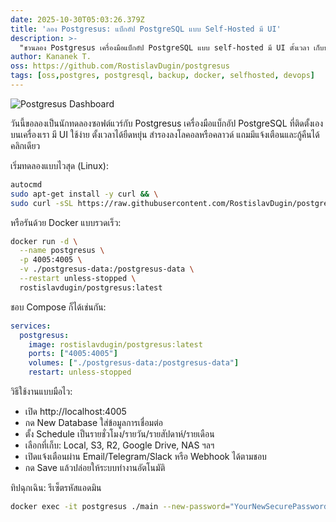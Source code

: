 ```yaml
---
date: 2025-10-30T05:03:26.379Z
title: 'ลอง Postgresus: แบ็กอัป PostgreSQL แบบ Self‑Hosted มี UI'
description: >-
  "ชวนลอง Postgresus เครื่องมือแบ็กอัป PostgreSQL แบบ self-hosted มี UI ตั้งเวลา เก็บบนโลคอลหรือคลาวด์ แจ้งเตือน และกู้คืนง่าย พร้อมวิธีติดตั้งรวดเร็วด้วยสคริปต์หรือ Docker."
author: Kananek T.
oss: https://github.com/RostislavDugin/postgresus
tags: [oss,postgres, postgresql, backup, docker, selfhosted, devops]
---
```

![Postgresus Dashboard](assets/dashboard.svg)

วันนี้ขอลองเป็นนักทดลองซอฟต์แวร์กับ Postgresus เครื่องมือแบ็กอัป PostgreSQL ที่ติดตั้งเองบนเครื่องเรา มี UI ใช้ง่าย ตั้งเวลาได้ยืดหยุ่น สำรองลงโลคอลหรือคลาวด์ แถมมีแจ้งเตือนและกู้คืนได้คลิกเดียว

เริ่มทดลองแบบไวสุด (Linux):

```bash
autocmd
sudo apt-get install -y curl && \
sudo curl -sSL https://raw.githubusercontent.com/RostislavDugin/postgresus/refs/heads/main/install-postgresus.sh | sudo bash
```

หรือรันด้วย Docker แบบรวดเร็ว:

```bash
docker run -d \
  --name postgresus \
  -p 4005:4005 \
  -v ./postgresus-data:/postgresus-data \
  --restart unless-stopped \
  rostislavdugin/postgresus:latest
```

ชอบ Compose ก็ได้เช่นกัน:

```yaml
services:
  postgresus:
    image: rostislavdugin/postgresus:latest
    ports: ["4005:4005"]
    volumes: ["./postgresus-data:/postgresus-data"]
    restart: unless-stopped
```

วิธีใช้งานแบบมือไว:
- เปิด http://localhost:4005
- กด New Database ใส่ข้อมูลการเชื่อมต่อ
- ตั้ง Schedule เป็นรายชั่วโมง/รายวัน/รายสัปดาห์/รายเดือน
- เลือกที่เก็บ: Local, S3, R2, Google Drive, NAS ฯลฯ
- เปิดแจ้งเตือนผ่าน Email/Telegram/Slack หรือ Webhook ได้ตามชอบ
- กด Save แล้วปล่อยให้ระบบทำงานอัตโนมัติ

ทิปฉุกเฉิน: รีเซ็ตรหัสแอดมิน
```bash
docker exec -it postgresus ./main --new-password="YourNewSecurePassword123"
```
